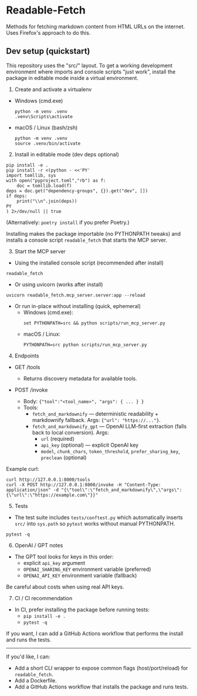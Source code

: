 # Readable-Fetch

Methods for fetching markdown content from HTML URLs on the internet.
Uses Firefox's approach to do this.

## Dev setup (quickstart)

This repository uses the "src/" layout. To get a working development environment where imports and console scripts "just work", install the package in editable mode inside a virtual environment.

1. Create and activate a virtualenv

- Windows (cmd.exe)
  ```
  python -m venv .venv
  .venv\Scripts\activate
  ```

- macOS / Linux (bash/zsh)
  ```
  python -m venv .venv
  source .venv/bin/activate
  ```

2. Install in editable mode (dev deps optional)
```
pip install -e .
pip install -r <(python - <<'PY'
import tomllib, sys
with open("pyproject.toml","rb") as f:
    doc = tomllib.load(f)
deps = doc.get("dependency-groups", {}).get("dev", [])
if deps:
    print("\\n".join(deps))
PY
) 2>/dev/null || true
```
(Alternatively: `poetry install` if you prefer Poetry.)

Installing makes the package importable (no PYTHONPATH tweaks) and installs a console script `readable_fetch` that starts the MCP server.

3. Start the MCP server

- Using the installed console script (recommended after install)
```
readable_fetch
```

- Or using uvicorn (works after install)
```
uvicorn readable_fetch.mcp_server.server:app --reload
```

- Or run in-place without installing (quick, ephemeral)
  - Windows (cmd.exe):
    ```
    set PYTHONPATH=src && python scripts/run_mcp_server.py
    ```
  - macOS / Linux:
    ```
    PYTHONPATH=src python scripts/run_mcp_server.py
    ```

4. Endpoints

- GET /tools
  - Returns discovery metadata for available tools.

- POST /invoke
  - Body: `{"tool":"<tool_name>", "args": { ... } }`
  - Tools:
    - `fetch_and_markdownify` — deterministic readability + markdownify fallback. Args: `{"url": "https://..."}`.
    - `fetch_and_markdownify_gpt` — OpenAI LLM-first extraction (falls back to local conversion). Args:
      - `url` (required)
      - `api_key` (optional) — explicit OpenAI key
      - `model`, `chunk_chars`, `token_threshold`, `prefer_sharing_key`, `preclean` (optional)

Example curl:
```
curl http://127.0.0.1:8000/tools
curl -X POST http://127.0.0.1:8000/invoke -H "Content-Type: application/json" -d "{\"tool\":\"fetch_and_markdownify\",\"args\":{\"url\":\"https://example.com\"}}"
```

5. Tests

- The test suite includes `tests/conftest.py` which automatically inserts `src/` into `sys.path` so `pytest` works without manual PYTHONPATH.
```
pytest -q
```

6. OpenAI / GPT notes

- The GPT tool looks for keys in this order:
  - explicit `api_key` argument
  - `OPENAI_SHARING_KEY` environment variable (preferred)
  - `OPENAI_API_KEY` environment variable (fallback)

Be careful about costs when using real API keys.

7. CI / CI recommendation

- In CI, prefer installing the package before running tests:
  - `pip install -e .`
  - `pytest -q`

If you want, I can add a GitHub Actions workflow that performs the install and runs the tests.

---

If you'd like, I can:
- Add a short CLI wrapper to expose common flags (host/port/reload) for `readable_fetch`.
- Add a Dockerfile.
- Add a GitHub Actions workflow that installs the package and runs tests.
